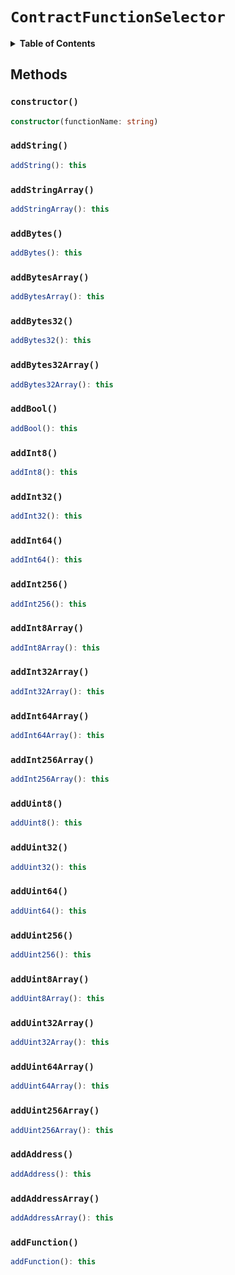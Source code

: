 # `ContractFunctionSelector`

<details>
<summary><b>Table of Contents</b></summary>

| Item | Java | JavaScript | Go
| - | - | - | - |
| [`constructor()`](#constructor) | ✅ | ✅ | ✅
| [`addString()`](#addstring) | ✅ | ✅ | ✅
| [`addStringArray()`](#addstringarray) | ✅ | ✅ | ✅
| [`addBytes()`](#addbytes) | ✅ | ✅ | ✅
| [`addBytesArray()`](#addbytesarray) | ✅ | ✅ | ✅
| [`addBytes32()`](#addbytes32) | ✅ | ✅ | ✅
| [`addBytes32Array()`](#addbytes32array) | ✅ | ✅ | ✅
| [`addBool()`](#addbool) | ✅ | ✅ | ✅
| [`addInt8()`](#addint8) | ✅ | ✅ | ✅
| [`addInt32()`](#addint32) | ✅ | ✅ | ✅
| [`addInt64()`](#addint64) | ✅ | ✅ | ✅
| [`addInt256()`](#addint256) | ✅ | ✅ | ✅
| [`addInt8Array()`](#addint8array) | ✅ | ✅ | ✅
| [`addInt32Array()`](#addint32array) | ✅ | ✅ | ✅
| [`addInt64Array()`](#addint64array) | ✅ | ✅ | ✅
| [`addInt256Array()`](#addint256array) | ✅ | ✅ | ✅
| [`addUint8()`](#adduint8) | ✅ | ✅ | ✅
| [`addUint32()`](#adduint32) | ✅ | ✅ | ✅
| [`addUint64()`](#adduint64) | ✅ | ✅ | ✅
| [`addUint256()`](#adduint256) | ✅ | ✅ | ✅
| [`addUint8Array()`](#adduint8array) | ✅ | ✅ | ✅
| [`addUint32Array()`](#adduint32array) | ✅ | ✅ | ✅
| [`addUint64Array()`](#adduint64array) | ✅ | ✅ | ✅
| [`addUint256Array()`](#adduint256array) | ✅ | ✅ | ✅
| [`addAddress()`](#addaddress) | ✅ | ✅ | ✅
| [`addAddressArray()`](#addaddressarray) | ✅ | ✅ | ✅
| [`addFunction()`](#addfunction) | ✅ | ✅ | ✅

</details>

## Methods

### `constructor()`

```typescript
constructor(functionName: string)
```

### `addString()`

```typescript
addString(): this
```

### `addStringArray()`

```typescript
addStringArray(): this
```

### `addBytes()`

```typescript
addBytes(): this
```

### `addBytesArray()`

```typescript
addBytesArray(): this
```

### `addBytes32()`

```typescript
addBytes32(): this
```

### `addBytes32Array()`

```typescript
addBytes32Array(): this
```

### `addBool()`

```typescript
addBool(): this
```

### `addInt8()`

```typescript
addInt8(): this
```

### `addInt32()`

```typescript
addInt32(): this
```

### `addInt64()`

```typescript
addInt64(): this
```

### `addInt256()`

```typescript
addInt256(): this
```

### `addInt8Array()`

```typescript
addInt8Array(): this
```

### `addInt32Array()`

```typescript
addInt32Array(): this
```

### `addInt64Array()`

```typescript
addInt64Array(): this
```

### `addInt256Array()`

```typescript
addInt256Array(): this
```

### `addUint8()`

```typescript
addUint8(): this
```

### `addUint32()`

```typescript
addUint32(): this
```

### `addUint64()`

```typescript
addUint64(): this
```

### `addUint256()`

```typescript
addUint256(): this
```

### `addUint8Array()`

```typescript
addUint8Array(): this
```

### `addUint32Array()`

```typescript
addUint32Array(): this
```

### `addUint64Array()`

```typescript
addUint64Array(): this
```

### `addUint256Array()`

```typescript
addUint256Array(): this
```

### `addAddress()`

```typescript
addAddress(): this
```

### `addAddressArray()`

```typescript
addAddressArray(): this
```

### `addFunction()`

```typescript
addFunction(): this
```
